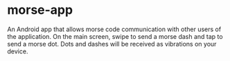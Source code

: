 # morse-app
An Android app that allows morse code communication with other users of the application. On the main screen, swipe to send a morse dash and tap to send a morse dot. Dots and dashes will be received as vibrations on your device.
